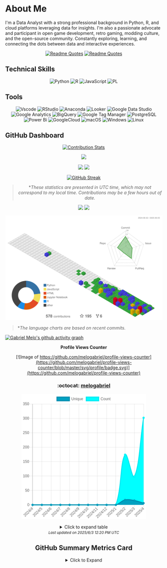 # About Me

I'm a Data Analyst with a strong professional background in Python, R, and cloud platforms leveraging data for insights. 
I'm also a passionate advocate and participant in open game development, retro gaming, modding culture, and the open-source community. 
Constantly exploring, learning, and connecting the dots between data and interactive experiences.

<div align="center">
	
[![Readme Quotes](https://quotes-github-readme.vercel.app/api?type=horizontal&theme=catppuccin_mocha&quote=The%20search%20for%20new%20techniques%20must%20be%20regarded%20as%20carried%20out%20by%20the%20human%20community%20as%20a%20whole,%20rather%20than%20by%20individuals.&author=Alan%20Turing)](https://www.turing.ac.uk/blog/what-alan-turing-means-us#:~:text=The%20biography%20Alan%20Turing%3A%20The,environment%20of%20other%5Bs%5D…) [![Readme Quotes](https://quotes-github-readme.vercel.app/api?type=horizontal&theme=catppuccin_mocha&quote=Be%20curious.%20Read%20widely.%20Try%20new%20things.%20What%20people%20call%20intelligence%20just%20boils%20down%20to%20curiosity.&author=Aaron%20Swartz)](https://www.aaronsw.com/)

</div>

## Technical Skills

<div align="center">
	
  ![Python](https://img.shields.io/badge/python-3670A0?style=for-the-badge&logo=python&logoColor=ffdd54)
  ![R](https://img.shields.io/badge/r-%23276DC3.svg?style=for-the-badge&logo=r&logoColor=white)
  ![JavaScript](https://img.shields.io/badge/JavaScript-F7DF1E?style=for-the-badge&logo=javascript&logoColor=black)
  ![PL](https://img.shields.io/badge/PL%2FSQL-FFFFFF?style=for-the-badge&logo=oracle&logoColor=FF0000&labelColor=FFFFFF&color=FF0000)
</div>

## Tools

<div align="center">

  ![Vscode](https://img.shields.io/badge/Vscode-007ACC?style=for-the-badge&logo=visual-studio-code&logoColor=white)
  ![RStudio](https://img.shields.io/badge/RStudio%20IDE-75AADB.svg?style=for-the-badge&logo=RStudio-IDE&logoColor=white)
  ![Anaconda](https://img.shields.io/badge/Anaconda-44A833.svg?style=for-the-badge&logo=Anaconda&logoColor=white)
  ![Looker](https://img.shields.io/badge/Looker-4285F4.svg?style=for-the-badge&logo=Looker&logoColor=white)
  ![Google Data Studio](https://img.shields.io/badge/Google%20Data%20Studio-669DF6.svg?style=for-the-badge&logo=Google-Data-Studio&logoColor=white)
  ![Google Analytics](https://img.shields.io/badge/Google%20Analytics-E37400.svg?style=for-the-badge&logo=Google-Analytics&logoColor=white)
  ![BigQuery](https://img.shields.io/badge/Google%20BigQuery-669DF6.svg?style=for-the-badge&logo=Google-BigQuery&logoColor=white)
  ![Google Tag Manager](https://img.shields.io/badge/Google%20Tag%20Manager-246FDB.svg?style=for-the-badge&logo=Google-Tag-Manager&logoColor=white)
  ![PostgreSQL](https://img.shields.io/badge/PostgreSQL-000?style=for-the-badge&logo=postgresql)
  ![Power Bi](https://img.shields.io/badge/power_bi-F2C811?style=for-the-badge&logo=powerbi&logoColor=black)
  ![GoogleCloud](https://img.shields.io/badge/GoogleCloud-%234285F4.svg?style=for-the-badge&logo=google-cloud&logoColor=white)
  ![macOS](https://img.shields.io/badge/mac%20os-000000?style=for-the-badge&logo=macos&logoColor=F0F0F0)
  ![Windows](https://img.shields.io/badge/Windows-000?style=for-the-badge&logo=windows&logoColor=2CA5E0)
  ![Linux](https://img.shields.io/badge/Linux-000?style=for-the-badge&logo=linux&logoColor=FCC624)
 
  </div>

## GitHub Dashboard

<div align="center">

[![Contribution Stats](https://github-contribution-stats.vercel.app/api/?username=melogabriel)](https://github.com/LordDashMe/github-contribution-stats/)

</div>

<div align="center">
	
![](http://github-profile-summary-cards.vercel.app/api/cards/profile-details?username=melogabriel&theme=transparent)

![](http://github-profile-summary-cards.vercel.app/api/cards/productive-time?username=melogabriel&theme=transparent&utcOffset=8) ![](http://github-profile-summary-cards.vercel.app/api/cards/stats?username=melogabriel&theme=transparent)


</div>

<div align="center">

[![GitHub Streak](https://melogabriel-github-readme-streak-stats.vercel.app?user=melogabriel&theme=transparent&hide_border=true&exclude_days=Sun%2CSat)](https://github.com/melogabriel/github-readme-streak-stats)

>**These statistics are presented in UTC time, which may not correspond to my local time. Contributions may be a few hours out of date.*

![](https://github.com/melogabriel/github-stats-transparent/blob/5e6b106c3372bfd2418e07e99d74d052ba1298b2/generated/overview.svg)
![](https://github.com/melogabriel/github-stats-transparent/blob/5e6b106c3372bfd2418e07e99d74d052ba1298b2/generated/languages.svg)

</div>

![](./profile-3d-contrib/profile-custom-gitblock.svg)
>**The language charts are based on recent commits.*

[![Gabriel Melo's github activity graph](https://github-readme-activity-graph.vercel.app/graph?username=melogabriel&theme=&github-compact&bg_color=none&color=808080&line=07cfe9&point=07cfe9&area=true&area_color=07cfe9&hide_border=true)](https://github.com/ashutosh00710/github-readme-activity-graph)


<div align="center">

**Profile Views Counter**

[![Image of https://github.com/melogabriel/profile-views-counter](https://github.com/melogabriel/profile-views-counter/blob/master/svg/profile/badge.svg)](https://github.com/melogabriel/profile-views-counter)

### :octocat: [melogabriel](https://github.com/melogabriel/melogabriel)

![](https://github.com/melogabriel/profile-views-counter/blob/master/graph/411425982/large/year.png)


<details>
	<summary>Click to expand table</summary>
	<h2>:calendar: Year Page Views Table</h2>
<table>
	<tr>
		<th>
			Last Updated
		</th>
		<th>
			Unique
		</th>
		<th>
			Count
		</th>
	</tr>
	<tr>
		<td>
			<code>2025/6/1</code>
		</td>
		<td>
			<code>1</code>
		</td>
		<td>
			<code>1</code>
		</td>
	</tr>
	<tr>
		<td>
			<code>2025/5/1</code>
		</td>
		<td>
			<code>13</code>
		</td>
		<td>
			<code>62</code>
		</td>
	</tr>
	<tr>
		<td>
			<code>2025/4/1</code>
		</td>
		<td>
			<code>14</code>
		</td>
		<td>
			<code>314</code>
		</td>
	</tr>
	<tr>
		<td>
			<code>2025/3/1</code>
		</td>
		<td>
			<code>15</code>
		</td>
		<td>
			<code>98</code>
		</td>
	</tr>
	<tr>
		<td>
			<code>2025/2/1</code>
		</td>
		<td>
			<code>17</code>
		</td>
		<td>
			<code>174</code>
		</td>
	</tr>
	<tr>
		<td>
			<code>2025/1/1</code>
		</td>
		<td>
			<code>0</code>
		</td>
		<td>
			<code>0</code>
		</td>
	</tr>
	<tr>
		<td>
			<code>2024/12/1</code>
		</td>
		<td>
			<code>0</code>
		</td>
		<td>
			<code>0</code>
		</td>
	</tr>
	<tr>
		<td>
			<code>2024/11/1</code>
		</td>
		<td>
			<code>0</code>
		</td>
		<td>
			<code>0</code>
		</td>
	</tr>
	<tr>
		<td>
			<code>2024/10/1</code>
		</td>
		<td>
			<code>0</code>
		</td>
		<td>
			<code>0</code>
		</td>
	</tr>
	<tr>
		<td>
			<code>2024/9/1</code>
		</td>
		<td>
			<code>0</code>
		</td>
		<td>
			<code>0</code>
		</td>
	</tr>
	<tr>
		<td>
			<code>2024/8/1</code>
		</td>
		<td>
			<code>0</code>
		</td>
		<td>
			<code>0</code>
		</td>
	</tr>
	<tr>
		<td>
			<code>2024/7/1</code>
		</td>
		<td>
			<code>0</code>
		</td>
		<td>
			<code>0</code>
		</td>
	</tr>
	<tr>
		<td>
			<code>2024/6/1</code>
		</td>
		<td>
			<code>0</code>
		</td>
		<td>
			<code>0</code>
		</td>
	</tr>
</table>

</details>
<small><i>Last updated on 2025/6/3 12:20 PM UTC</i></small>


## GitHub Summary Metrics Card

<details><summary>Click to Expand</summary>
  <p align="center">
    <a href="#" target="blank"><img align="center" src="github-metrics.svg" /></a>
  </p>
</details>



